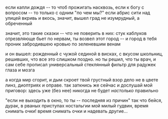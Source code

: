 если капли дождя -- то чтоб прожигать насквозь,
если к богу с вопросом --
то только с одним "по чем мы?"
если абрис сити над улицей вкривь и вкось,
значит, вышел град не изумрудный, а обреченный

значит, это такие сказки --
что не поверить в них:
стук каблуков отрезвляюще бьет по нервам,
ты возвел этот город --
и город в тебя проник
забродившею кровью по зеленевшим венам

и он вышел:
рожденный с чужой сединой в висках,
с вкусом школьниц, решивших,
что все это слишком поздно.
но ты решил, что ты врач, и сам себе прописал
универсальный стеклянный фильтр
для радужек глаза и мозга

а когда мир сгорит,
и дым скроет твой грустный взор
дело не в цвете линз, диоптриях и оправе.
так заткнись же сейчас и
дослушай мой приговор:
здесь уже
(без нее)
никогда
не будет *настолько* правильно

"если не выходить в окно, то ты -- последняя из причин"
так что бейся, дурак, в рваных приступах ностальгии
мой милый гудвин, время снимать очки!
время снимать очки
и надевать другие...

